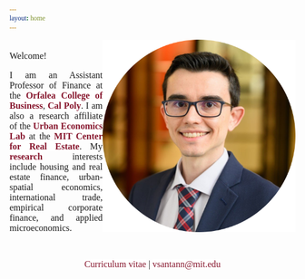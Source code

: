 ```yaml
---
layout: home
---
```


 <style>
   p.ex1 {
     max-width: 520px;
    }
 
 html * {
        font-family: Cambria,Georgia,serif; 
      }
 
 a:link, a:visited {
  background-color: white;
  color: rgb(134, 21, 44);
  text-align: center;
  text-decoration: none;
}
 
 a:hover {
   text-decoration:underline;
}
 </style>

   <img src="./files/profile_c2.png" alt="profile" style="width: 340px;" align="right" />

<p style="font-size:16px"  align="justify" class="ex1"><br>Welcome!<br/></p>

<p style="font-size:16px"  align="justify" class="ex1">
I am an Assistant Professor of Finance at the <strong><a target="_blank" rel="noopener noreferrer" href="https://www.calpoly.edu/orfalea-college-of-business"> Orfalea College of Business</a></strong>, <strong><a target="_blank" rel="noopener noreferrer" href="https://www.calpoly.edu">Cal Poly</a></strong>. I am also a research affiliate of the <strong><a target="_blank" rel="noopener noreferrer" href="https://urbaneconomics.mit.edu">Urban Economics Lab</a></strong> at the <strong><a target="_blank" rel="noopener noreferrer" href="https://mitcre.mit.edu/">MIT Center for Real Estate</a></strong>. My <strong><a class="page-link" href="/research/">research</a></strong> interests include housing and real estate finance, urban-spatial economics, international trade, empirical corporate finance, and applied microeconomics.</p><br/>

<p align="center" class="ex1"><font size="3"> <a class="page-link" target="_blank" rel="noopener noreferrer" href="/files/vpsantanna_CV.pdf"><i class="fa-regular fa-file-lines"> </i> Curriculum vitae</a> | <a href="mailto:vsantann@mit.edu"> <i class="fa-regular fa-envelope"> </i> vsantann@mit.edu</a> </font></p>

<a rel="me" href="https://econtwitter.net/@vpsantanna"></a>
